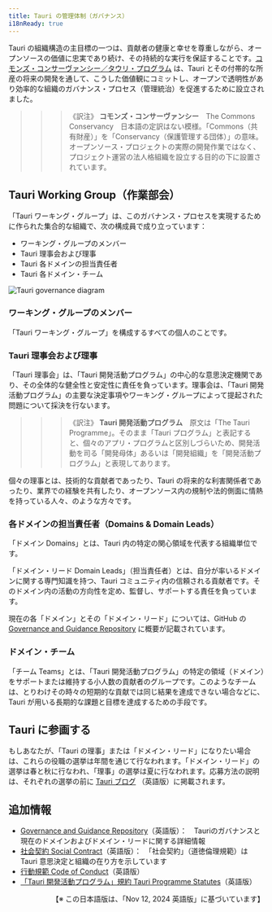 ```yaml
---
title: Tauri の管理体制（ガバナンス）
i18nReady: true
---
```


Tauri の組織構造の主目標の一つは、貢献者の健康と幸せを尊重しながら、オープンソースの価値に忠実であり続け、その持続的な実行を保証することです。[コモンズ・コンサーヴァンシー／タウリ・プログラム](https://dracc.commonsconservancy.org/0035/) は、Tauri とその付帯的な所産の将来の開発を通して、こうした価値観にコミットし、オープンで透明性があり効率的な組織のガバナンス・プロセス（管理統治）を促進するために設立されました。

> > > 《訳注》 **コモンズ・コンサーヴァンシー**　The Commons Conservancy　日本語の定訳はない模様。「Commons（共有財産）」を「Conservancy（保護管理する団体）」の意味。オープンソース・プロジェクトの実際の開発作業ではなく、プロジェクト運営の法人格組織を設立する目的の下に設置されています。

## Tauri Working Group（作業部会）

「Tauri ワーキング・グループ」は、このガバナンス・プロセスを実現するために作られた集合的な組織で、次の構成員で成り立っています：

- ワーキング・グループのメンバー
- Tauri 理事会および理事
- Tauri 各ドメインの担当責任者
- Tauri 各ドメイン・チーム

![Tauri governance diagram](@assets/about/governance/diagram.svg)

### ワーキング・グループのメンバー

「Tauri ワーキング・グループ」を構成するすべての個人のことです。

### Tauri 理事会および理事

「Tauri 理事会」は、「Tauri 開発活動プログラム」の中心的な意思決定機関であり、その全体的な健全性と安定性に責任を負っています。理事会は、「Tauri 開発活動プログラム」の主要な決定事項やワーキング・グループによって提起された問題について採決を行ないます。

> > > 《訳注》 **Tauri 開発活動プログラム**　原文は「The Tauri Programme」。そのまま「Tauri プログラム」と表記すると、個々のアプリ・プログラムと区別しづらいため、開発活動を司る「開発母体」あるいは「開発組織」を「開発活動プログラム」と表現してあります。

個々の理事とは、技術的な貢献者であったり、Tauri の将来的な利害関係者であったり、業界での経験を共有したり、オープンソース内の規制や法的側面に情熱を持っている人々、のような方々です。

### 各ドメインの担当責任者（Domains & Domain Leads）

「ドメイン Domains」とは、Tauri 内の特定の関心領域を代表する組織単位です。

「ドメイン・リード Domain Leads」（担当責任者）とは、自分が率いるドメインに関する専門知識を持つ、Tauri コミュニティ内の信頼される貢献者です。そのドメイン内の活動の方向性を定め、監督し、サポートする責任を負っています。

現在の各「ドメイン」とその「ドメイン・リード」については、GitHub の[Governance and Guidance Repository](https://github.com/tauri-apps/governance-and-guidance) に概要が記載されています。

### ドメイン・チーム

「チーム Teams」とは、「Tauri 開発活動プログラム」の特定の領域（ドメイン）をサポートまたは維持する小人数の貢献者のグループです。このようなチームは、とりわけその時々の短期的な貢献では同じ結果を達成できない場合などに、Tauri が用いる長期的な課題と目標を達成するための手段です。

## Tauri に参画する

もしあなたが、「Tauri の理事」または「ドメイン・リード」になりたい場合は、これらの役職の選挙は年間を通じて行なわれます。「ドメイン・リード」の選挙は春と秋に行なわれ、「理事」の選挙は夏に行なわれます。応募方法の説明は、それぞれの選挙の前に [Tauri ブログ](https://tauri.app/blog/) （英語版）に掲載されます。

## 追加情報

- [Governance and Guidance Repository](https://github.com/tauri-apps/governance-and-guidance)（英語版）：　Tauriのガバナンスと現在のドメインおよびドメイン・リードに関する詳細情報
- [社会契約 Social Contract](https://github.com/tauri-apps/governance-and-guidance/blob/main/SOCIAL_CONTRACT.md)（英語版）：　「社会契約」（道徳倫理規範）は Tauri 意思決定と組織の在り方を示しています
- [行動規範 Code of Conduct](https://github.com/tauri-apps/governance-and-guidance/blob/main/CODE_OF_CONDUCT.md)（英語版）
- [「Tauri 開発活動プログラム」規約 Tauri Programme Statutes](https://dracc.commonsconservancy.org/0035/)（英語版）

<div style="text-align: right;">
  【※ この日本語版は、「Nov 12, 2024 英語版」に基づいています】
</div>
